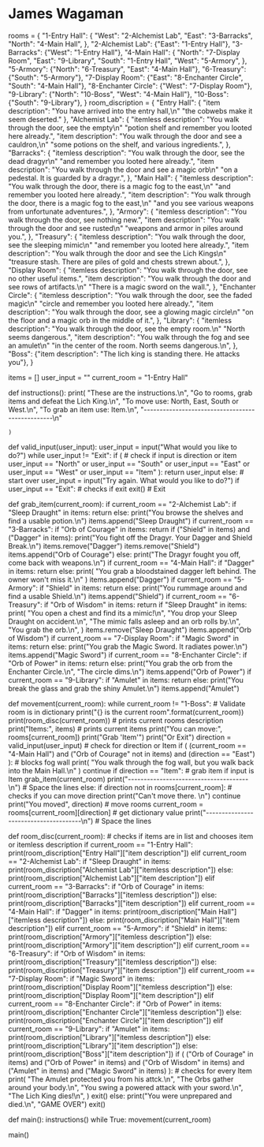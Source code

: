 # James Wagaman

rooms = {
    "1-Entry Hall": {
        "West": "2-Alchemist Lab",
        "East": "3-Barracks",
        "North": "4-Main Hall",
    },
    "2-Alchemist Lab": {"East": "1-Entry Hall"},
    "3-Barracks": {"West": "1-Entry Hall"},
    "4-Main Hall": {
        "North": "7-Display Room",
        "East": "9-Library",
        "South": "1-Entry Hall",
        "West": "5-Armory",
    },
    "5-Armory": {"North": "6-Treasury", "East": "4-Main Hall"},
    "6-Treasury": {"South": "5-Armory"},
    "7-Display Room": {"East": "8-Enchanter Circle", "South": "4-Main Hall"},
    "8-Enchanter Circle": {"West": "7-Display Room"},
    "9-Library": {"North": "10-Boss", "West": "4-Main Hall"},
    "10-Boss": {"South": "9-Library"},
}
room_discription = {
    "Entry Hall": {
        "item description": "You have arrived into the entry hall,\n"
        "the cobwebs make it seem deserted."
    },
    "Alchemist Lab": {
        "itemless description": "You walk through the door, see the empty\n"
                                "potion shelf and remember you looted here already.",
        "item description": "You walk through the door and see a cauldron,\n"
                            "some potions on the shelf, and various ingredients.",
    },
    "Barracks": {
        "itemless description": "You walk through the door, see the dead dragyr\n"
                                "and remember you looted here already.",
        "item description": "You walk through the door and see a magic orb\n"
                            "on a pedestal. It is guarded by a dragyr.",
    },
    "Main Hall": {
        "itemless description": "You walk through the door, there is a magic fog to the east,\n"
                                "and remember you looted here already.",
        "item description": "You walk through the door, there is a magic fog to the east,\n"
                            "and you see various weapons from unfortunate adventures.",
    },
    "Armory": {
        "itemless description": "You walk through the door, see nothing new.",
        "item description": "You walk through the door and see rusted\n"
                            "weapons and armor in piles around you.",
    },
    "Treasury": {
        "itemless description": "You walk through the door, see the sleeping mimic\n"
                                "and remember you looted here already.",
        "item description": "You walk through the door and see the Lich Kings\n"
                            "treasure stash. There are piles of gold and chests strewn about.",
    },
    "Display Room": {
        "itemless description": "You walk through the door, see no other useful items.",
        "item description": "You walk through the door and see rows of artifacts.\n"
                            "There is a magic sword on the wall.",
    },
    "Enchanter Circle": {
        "itemless description": "You walk through the door, see the faded magic\n"
                                "circle and remember you looted here already.",
        "item description": "You walk through the door, see a glowing magic circle\n"
                            "on the floor and a magic orb in the middle of it.",
    },
    "Library": {
        "itemless description": "You walk through the door, see the empty room.\n"
                                "North seems dangerous.",
        "item description": "You walk through the fog and see an amulet\n"
                            "in the center of the room. North seems dangerous.\n",
    },
    "Boss": {"item description": "The lich king is standing there. He attacks you"},
}

items = []
user_input = ""
current_room = "1-Entry Hall"



def instructions():
    print(
        "These are the instructions.\n",
        "Go to rooms, grab items and defeat the Lich King.\n",
        "To move use: North, East, South or West.\n",
        "To grab an item use: Item.\n",
        "-------------------------------------------------\n"

    )


def valid_input(user_input):
    user_input = input("What would you like to do?")
    while user_input != "Exit":
        if (  # check if input is direction or item
            user_input == "North"
            or user_input == "South"
            or user_input == "East"
            or user_input == "West"
            or user_input == "Item"
        ):
            return user_input
        else:  # start over
            user_input = input("Try again. What would you like to do?")
    if user_input == "Exit":  # checks if exit
        exit()  # Exit


def grab_item(current_room):
    if current_room == "2-Alchemist Lab":
        if "Sleep Draught" in items:
            return
        else:
            print("You browse the shelves and find a usable potion.\n")
            items.append("Sleep Draught")
    if current_room == "3-Barracks":
        if "Orb of Courage" in items:
            return
        if ("Shield" in items) and ("Dagger" in items):
            print("You fight off the Dragyr. Your Dagger and Shield Break.\n")
            items.remove("Dagger")
            items.remove("Shield")
            items.append("Orb of Courage")
        else:
            print("The Dragyr fought you off, come back with weapons.\n")
    if current_room == "4-Main Hall":
        if "Dagger" in items:
            return
        else:
            print(
                "You grab a bloodstained dagger left behind. The owner won't miss it.\n"
            )
            items.append("Dagger")
    if current_room == "5-Armory":
        if "Shield" in items:
            return
        else:
            print("You rummage around and find a usable Shield.\n")
            items.append("Shield")
    if current_room == "6-Treasury":
        if "Orb of Wisdom" in items:
            return
        if "Sleep Draught" in items:
            print(
                "You open a chest and find its a mimic!\n",
                "You drop your Sleep Draught on accident.\n",
                "The mimic falls asleep and an orb rolls by.\n",
                "You grab the orb.\n",
            )
            items.remove("Sleep Draught")
            items.append("Orb of Wisdom")
    if current_room == "7-Display Room":
        if "Magic Sword" in items:
            return
        else:
            print("You grab the Magic Sword. It radiates power.\n")
            items.append("Magic Sword")
    if current_room == "8-Enchanter Circle":
        if "Orb of Power" in items:
            return
        else:
            print("You grab the orb from the Enchanter Circle.\n", "The circle dims.\n")
            items.append("Orb of Power")
    if current_room == "9-Library":
        if "Amulet" in items:
            return
        else:
            print("You break the glass and grab the shiny Amulet.\n")
            items.append("Amulet")


def movement(current_room):
    while current_room != "1-Boss":  # Validate room is in dictionary
        print("{} is the current room".format(current_room))
        print(room_disc(current_room))  # prints current rooms description
        print("Items:", items)  # prints current items
        print("You can move:", rooms[current_room])
        print("Grab 'Item'")
        print("Or Exit")
        direction = valid_input(user_input)  # check for direction or Item
        if (
            (current_room == "4-Main Hall")
            and ("Orb of Courage" not in items)
            and (direction == "East")
        ):  # blocks fog wall
            print(
                "You walk through the fog wall, but you walk back into the Main Hall.\n"
            )
            continue
        if direction == "Item":  # grab item if input is Item
            grab_item(current_room)
            print("--------------------------------------\n")  # Space the lines
        else:
            if direction not in rooms[current_room]:  # checks if you can move direction
                print("Can't move there. \n")
                continue
            print("You moved", direction)  # move rooms
            current_room = rooms[current_room][direction]  # get dictionary value
            print("--------------------------------------\n")  # Space the lines


def room_disc(current_room):  # checks if items are in list and chooses item or itemless description
    if current_room == "1-Entry Hall":
        print(room_discription["Entry Hall"]["item description"])
    elif current_room == "2-Alchemist Lab":
        if "Sleep Draught" in items:
            print(room_discription["Alchemist Lab"]["itemless description"])
        else:
            print(room_discription["Alchemist Lab"]["item description"])
    elif current_room == "3-Barracks":
        if "Orb of Courage" in items:
            print(room_discription["Barracks"]["itemless description"])
        else:
            print(room_discription["Barracks"]["item description"])
    elif current_room == "4-Main Hall":
        if "Dagger" in items:
            print(room_discription["Main Hall"]["itemless description"])
        else:
            print(room_discription["Main Hall"]["item description"])
    elif current_room == "5-Armory":
        if "Shield" in items:
            print(room_discription["Armory"]["itemless description"])
        else:
            print(room_discription["Armory"]["item description"])
    elif current_room == "6-Treasury":
        if "Orb of Wisdom" in items:
            print(room_discription["Treasury"]["itemless description"])
        else:
            print(room_discription["Treasury"]["item description"])
    elif current_room == "7-Display Room":
        if "Magic Sword" in items:
            print(room_discription["Display Room"]["itemless description"])
        else:
            print(room_discription["Display Room"]["item description"])
    elif current_room == "8-Enchanter Circle":
        if "Orb of Power" in items:
            print(room_discription["Enchanter Circle"]["itemless description"])
        else:
            print(room_discription["Enchanter Circle"]["item description"])
    elif current_room == "9-Library":
        if "Amulet" in items:
            print(room_discription["Library"]["itemless description"])
        else:
            print(room_discription["Library"]["item description"])
    else:
        print(room_discription["Boss"]["item description"])
        if (
            ("Orb of Courage" in items)
            and ("Orb of Power" in items)
            and ("Orb of Wisdom" in items)
            and ("Amulet" in items)
            and ("Magic Sword" in items)
        ):  # checks for every Item
            print(
                "The Amulet protected you from his attck.\n",
                "The Orbs gather around your body.\n",
                "You swing a powered attack with your sword.\n",
                "The Lich King dies!\n",
            )
            exit()
        else:
            print("You were unprepared and died.\n", "GAME OVER")
            exit()


def main():
    instructions()
    while True:
        movement(current_room)

main()
